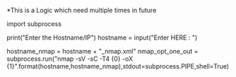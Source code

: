 *This is a Logic which need multiple times in future 

import subprocess


print("Enter the Hostname/IP")
hostname = input("Enter HERE : ")


hostname_nmap = hostname + "_nmap.xml"
nmap_opt_one_out = subprocess.run("nmap -sV -sC -T4 {0} -oX {1}".format(hostname,hostname_nmap),stdout=subprocess.PIPE,shell=True)

